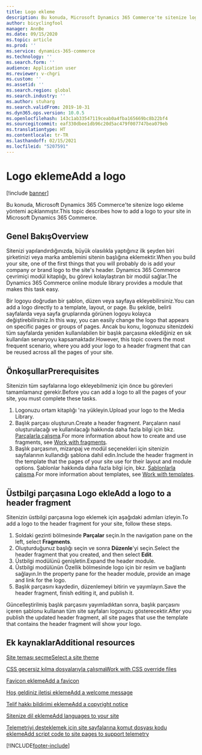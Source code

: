 ```yaml
---
title: Logo ekleme
description: Bu konuda, Microsoft Dynamics 365 Commerce'te sitenize logo ekleme yöntemi açıklanmıştır.
author: bicyclingfool
manager: AnnBe
ms.date: 09/15/2020
ms.topic: article
ms.prod: ''
ms.service: dynamics-365-commerce
ms.technology: ''
ms.search.form: ''
audience: Application user
ms.reviewer: v-chgri
ms.custom: ''
ms.assetid: ''
ms.search.region: global
ms.search.industry: ''
ms.author: stuharg
ms.search.validFrom: 2019-10-31
ms.dyn365.ops.version: 10.0.5
ms.openlocfilehash: 143c1ab33547119ceab0a4fba165669bc8b22bf4
ms.sourcegitcommit: eaf330dbee1db96c20d5ac479f007747bea079eb
ms.translationtype: HT
ms.contentlocale: tr-TR
ms.lasthandoff: 02/15/2021
ms.locfileid: "5207591"
---
```

# <a name="add-a-logo"></a><span data-ttu-id="1f4d1-103">Logo ekleme</span><span class="sxs-lookup"><span data-stu-id="1f4d1-103">Add a logo</span></span>

[!include [banner](includes/banner.md)]

<span data-ttu-id="1f4d1-104">Bu konuda, Microsoft Dynamics 365 Commerce'te sitenize logo ekleme yöntemi açıklanmıştır.</span><span class="sxs-lookup"><span data-stu-id="1f4d1-104">This topic describes how to add a logo to your site in Microsoft Dynamics 365 Commerce.</span></span>

## <a name="overview"></a><span data-ttu-id="1f4d1-105">Genel Bakış</span><span class="sxs-lookup"><span data-stu-id="1f4d1-105">Overview</span></span>

<span data-ttu-id="1f4d1-106">Sitenizi yapılandırdığınızda, büyük olasılıkla yaptığınız ilk şeyden biri şirketinizi veya marka amblemini sitenin başlığına eklemektir.</span><span class="sxs-lookup"><span data-stu-id="1f4d1-106">When you build your site, one of the first things that you will probably do is add your company or brand logo to the site's header.</span></span> <span data-ttu-id="1f4d1-107">Dynamics 365 Commerce çevrimiçi modül kitaplığı, bu görevi kolaylaştıran bir modül sağlar.</span><span class="sxs-lookup"><span data-stu-id="1f4d1-107">The Dynamics 365 Commerce online module library provides a module that makes this task easy.</span></span>

<span data-ttu-id="1f4d1-108">Bir logoyu doğrudan bir şablon, düzen veya sayfaya ekleyebilirsiniz.</span><span class="sxs-lookup"><span data-stu-id="1f4d1-108">You can add a logo directly to a template, layout, or page.</span></span> <span data-ttu-id="1f4d1-109">Bu şekilde, belirli sayfalarda veya sayfa gruplarında görünen logoyu kolayca değiştirebilirsiniz.</span><span class="sxs-lookup"><span data-stu-id="1f4d1-109">In this way, you can easily change the logo that appears on specific pages or groups of pages.</span></span> <span data-ttu-id="1f4d1-110">Ancak bu konu, logonuzu sitenizdeki tüm sayfalarda yeniden kullanılabilen bir başlık parçasına eklediğiniz en sık kullanılan senaryoyu kapsamaktadır.</span><span class="sxs-lookup"><span data-stu-id="1f4d1-110">However, this topic covers the most frequent scenario, where you add your logo to a header fragment that can be reused across all the pages of your site.</span></span>

## <a name="prerequisites"></a><span data-ttu-id="1f4d1-111">Önkoşullar</span><span class="sxs-lookup"><span data-stu-id="1f4d1-111">Prerequisites</span></span>

<span data-ttu-id="1f4d1-112">Sitenizin tüm sayfalarına logo ekleyebilmeniz için önce bu görevleri tamamlamanız gerekir.</span><span class="sxs-lookup"><span data-stu-id="1f4d1-112">Before you can add a logo to all the pages of your site, you must complete these tasks.</span></span>

1. <span data-ttu-id="1f4d1-113">Logonuzu ortam kitaplığı 'na yükleyin.</span><span class="sxs-lookup"><span data-stu-id="1f4d1-113">Upload your logo to the Media Library.</span></span>
1. <span data-ttu-id="1f4d1-114">Başlık parçası oluşturun.</span><span class="sxs-lookup"><span data-stu-id="1f4d1-114">Create a header fragment.</span></span> <span data-ttu-id="1f4d1-115">Parçaların nasıl oluşturulacağı ve kullanılacağı hakkında daha fazla bilgi için bkz. [Parçalarla çalışma](work-with-fragments.md).</span><span class="sxs-lookup"><span data-stu-id="1f4d1-115">For more information about how to create and use fragments, see [Work with fragments](work-with-fragments.md).</span></span>
1. <span data-ttu-id="1f4d1-116">Başlık parçasının, mizanpaj ve modül seçenekleri için sitenizin sayfalarının kullandığı şablona dahil edin.</span><span class="sxs-lookup"><span data-stu-id="1f4d1-116">Include the header fragment in the template that the pages of your site use for their layout and module options.</span></span> <span data-ttu-id="1f4d1-117">Şablonlar hakkında daha fazla bilgi için, bkz. [Şablonlarla çalışma](work-with-templates.md).</span><span class="sxs-lookup"><span data-stu-id="1f4d1-117">For more information about templates, see [Work with templates](work-with-templates.md).</span></span>

## <a name="add-a-logo-to-a-header-fragment"></a><span data-ttu-id="1f4d1-118">Üstbilgi parçasına Logo ekle</span><span class="sxs-lookup"><span data-stu-id="1f4d1-118">Add a logo to a header fragment</span></span>

<span data-ttu-id="1f4d1-119">Sitenizin üstbilgi parçasına logo eklemek için aşağıdaki adımları izleyin.</span><span class="sxs-lookup"><span data-stu-id="1f4d1-119">To add a logo to the header fragment for your site, follow these steps.</span></span>

1. <span data-ttu-id="1f4d1-120">Soldaki gezinti bölmesinde **Parçalar** seçin.</span><span class="sxs-lookup"><span data-stu-id="1f4d1-120">In the navigation pane on the left, select **Fragments**.</span></span>
1. <span data-ttu-id="1f4d1-121">Oluşturduğunuz başlığı seçin ve sonra **Düzenle**'yi seçin.</span><span class="sxs-lookup"><span data-stu-id="1f4d1-121">Select the header fragment that you created, and then select **Edit**.</span></span>
1. <span data-ttu-id="1f4d1-122">Üstbilgi modülünü genişletin.</span><span class="sxs-lookup"><span data-stu-id="1f4d1-122">Expand the header module.</span></span>
1. <span data-ttu-id="1f4d1-123">Üstbilgi modülünün Özellik bölmesinde logo için bir resim ve bağlantı sağlayın.</span><span class="sxs-lookup"><span data-stu-id="1f4d1-123">In the property pane for the header module, provide an image and link for the logo.</span></span> 
1. <span data-ttu-id="1f4d1-124">Başlık parçasını kaydedin, düzenlemeyi bitirin ve yayımlayın.</span><span class="sxs-lookup"><span data-stu-id="1f4d1-124">Save the header fragment, finish editing it, and publish it.</span></span>

<span data-ttu-id="1f4d1-125">Güncelleştirilmiş başlık parçasını yayımladıktan sonra, başlık parçasını içeren şablonu kullanan tüm site sayfaları logonuzu gösterecektir.</span><span class="sxs-lookup"><span data-stu-id="1f4d1-125">After you publish the updated header fragment, all site pages that use the template that contains the header fragment will show your logo.</span></span>

## <a name="additional-resources"></a><span data-ttu-id="1f4d1-126">Ek kaynaklar</span><span class="sxs-lookup"><span data-stu-id="1f4d1-126">Additional resources</span></span>

[<span data-ttu-id="1f4d1-127">Site teması seçme</span><span class="sxs-lookup"><span data-stu-id="1f4d1-127">Select a site theme</span></span>](select-site-theme.md)

[<span data-ttu-id="1f4d1-128">CSS geçersiz kılma dosyalarıyla çalışma</span><span class="sxs-lookup"><span data-stu-id="1f4d1-128">Work with CSS override files</span></span>](css-override-files.md)

[<span data-ttu-id="1f4d1-129">Favicon ekleme</span><span class="sxs-lookup"><span data-stu-id="1f4d1-129">Add a favicon</span></span>](add-favicon.md)

[<span data-ttu-id="1f4d1-130">Hoş geldiniz iletisi ekleme</span><span class="sxs-lookup"><span data-stu-id="1f4d1-130">Add a welcome message</span></span>](add-welcome-message.md)

[<span data-ttu-id="1f4d1-131">Telif hakkı bildirimi ekleme</span><span class="sxs-lookup"><span data-stu-id="1f4d1-131">Add a copyright notice</span></span>](add-copyright-notice.md)

[<span data-ttu-id="1f4d1-132">Sitenize dil ekleme</span><span class="sxs-lookup"><span data-stu-id="1f4d1-132">Add languages to your site</span></span>](add-languages-to-site.md)

[<span data-ttu-id="1f4d1-133">Telemetriyi desteklemek için site sayfalarına komut dosyası kodu ekleme</span><span class="sxs-lookup"><span data-stu-id="1f4d1-133">Add script code to site pages to support telemetry</span></span>](add-telemetry.md)



[!INCLUDE[footer-include](../includes/footer-banner.md)]